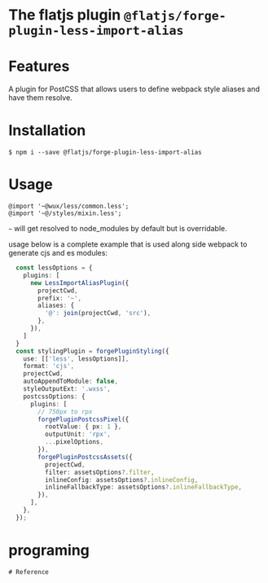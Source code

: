 # The flatjs plugin `@flatjs/forge-plugin-less-import-alias`

# Features

A plugin for PostCSS that allows users to define webpack style aliases and have them resolve.

# Installation

```shell
$ npm i --save @flatjs/forge-plugin-less-import-alias
```

# Usage

```less
@import '~@wux/less/common.less';
@import '~@/styles/mixin.less';
```

`~` will get resolved to node_modules by default but is overridable.

usage below is a complete example that is used along side webpack to generate cjs and es modules:

```ts
  const lessOptions = {
    plugins: [
      new LessImportAliasPlugin({
        projectCwd,
        prefix: '~',
        aliases: {
          '@': join(projectCwd, 'src'),
        },
      }),
    ]
  }
  const stylingPlugin = forgePluginStyling({
    use: [['less', lessOptions]],
    format: 'cjs',
    projectCwd,
    autoAppendToModule: false,
    styleOutputExt: '.wxss',
    postcssOptions: {
      plugins: [
        // 750px to rpx
        forgePluginPostcssPixel({
          rootValue: { px: 1 },
          outputUnit: 'rpx',
          ...pixelOptions,
        }),
        forgePluginPostcssAssets({
          projectCwd,
          filter: assetsOptions?.filter,
          inlineConfig: assetsOptions?.inlineConfig,
          inlineFallbackType: assetsOptions?.inlineFallbackType,
        }),
      ],
    },
  });
```

# programing

```
# Reference
```
